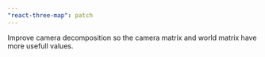 ```yaml
---
"react-three-map": patch
---
```


Improve camera decomposition so the camera matrix and world matrix have more usefull values.
